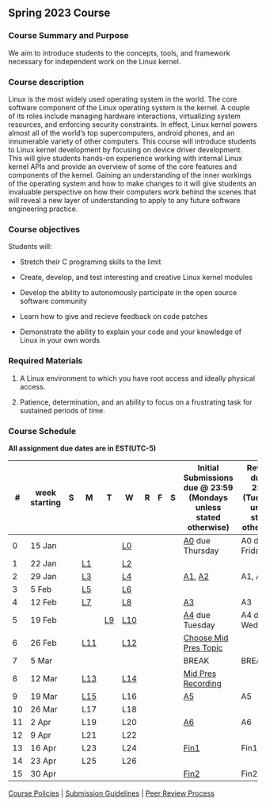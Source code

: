 ## Spring 2023 Course

### Course Summary and Purpose

We aim to introduce students to the concepts, tools, and framework necessary for independent work on the Linux kernel.

### Course description

Linux is the most widely used operating system in the world. The core software component of the Linux operating system is the kernel. A couple of its roles include managing hardware interactions, virtualizing system resources, and enforcing security constraints. In effect, Linux kernel powers almost all of the world’s top supercomputers, android phones, and an innumerable variety of other computers. This course will introduce students to Linux kernel development by focusing on device driver development. This will give students hands-on experience working with internal Linux kernel APIs and provide an overview of some of the core features and components of the kernel. Gaining an understanding of the inner workings of the operating system and how to make changes to it will give students an invaluable perspective on how their computers work behind the scenes that will reveal a new layer of understanding to apply to any future software engineering practice.

### Course objectives

Students will:

* Stretch their C programing skills to the limit

* Create, develop, and test interesting and creative Linux kernel modules

* Develop the ability to autonomously participate in the open source software community

* Learn how to give and recieve feedback on code patches

* Demonstrate the ability to explain your code and your knowledge of Linux in your own words

### Required Materials

1. A Linux environment to which you have root access and ideally physical access.

2. Patience, determination, and an ability to focus on a frustrating task for sustained periods of time.

### Course Schedule

**All assignment due dates are in EST(UTC-5)**

|#| week starting|S|M|T|W|R|F|S|Initial Submissions due @ 23:59 (Mondays unless stated otherwise)|Reviews due @ 23:59 (Tuesdays unless stated otherwise)|Final Submissions due @ 23:59 (Wednesdays unless stated otherwise)|
|--|--|--|--|--|--|--|--|--|--|--|--|
|0| 15 Jan||||[L0](lectures/L0.md)||||[A0](/course/assignments/A0.md) due Thursday|A0 due Friday|A0 due Saturday|
|1| 22 Jan||[L1](lectures/L1.md)||[L2](lectures/L2.md)|||||||
|2| 29 Jan||[L3](lectures/L3.md)||[L4](lectures/L4.md)||||[A1](/course/assignments/A1.md), [A2](/course/assignments/A2.md)|A1, A2|A1, A2|
|3| 5 Feb||[L5](lectures/L5.md)||[L6](lectures/L6.md)|||||||
|4| 12 Feb||[L7](lectures/L7.md)||[L8](lectures/L8.md)||||[A3](/course/assignments/A3.md)|A3|A3|
|5| 19 Feb|||[L9](lectures/L9.md)|[L10](lectures/L10.md)||||[A4](/course/assignments/A4.md) due Tuesday|A4 due Wednesday|A4 due Thursday|
|6| 26 Feb||[L11](lectures/L11.md)||[L12](lectures/L12.md)||||[Choose Mid Pres Topic](/course/assignments/P0.md)|||
|7| 5 Mar||||||||BREAK|BREAK|BREAK|
|8| 12 Mar||[L13](course_spring23_L13.html)||[L14](course_spring23_L14.html)||||[Mid Pres Recording](mid_pres_guide.html)|||
|9| 19 Mar||[L15](course_spring23_L15.html)||L16||||[A5](A5.html)|A5|A5|
|10| 26 Mar||L17||L18|||||||
|11| 2 Apr||L19||L20||||[A6](/course/assignments/A6.md)|A6|A6|
|12| 9 Apr||L21||L22|||||||
|13| 16 Apr||L23||L24||||[Fin1](/course/assignments/fin1.md)|Fin1|Fin1|
|14| 23 Apr||L25||L26|||||||
|15| 30 Apr||||||||[Fin2](/course/assignments/fin2/md)|Fin2|Fin2|

[Course Policies](/course/policies/course_policies.md) | [Submission Guidelines](/course/policies/submission_guidelines.md) | [Peer Review Process](/course/policies/peer_review.md)
